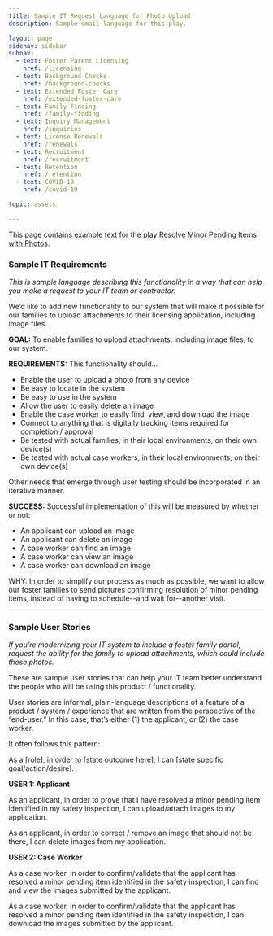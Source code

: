 ```yaml
---
title: Sample IT Request Language for Photo Upload
description: Sample email language for this play.

layout: page
sidenav: sidebar
subnav:
  - text: Foster Parent Licensing
    href: /licensing
  - text: Background Checks
    href: /background-checks
  - text: Extended Foster Care
    href: /extended-foster-care
  - text: Family Finding
    href: /family-finding
  - text: Inquiry Management
    href: /inquiries
  - text: License Renewals
    href: /renewals
  - text: Recruitment
    href: /recruitment
  - text: Retention
    href: /retention
  - text: COVID-19
    href: /covid-19

topic: assets

---
```


This page contains example text for the play [Resolve Minor Pending Items with Photos](/playbook/resolve_minor_pending_items_with_photos).

### Sample IT Requirements

*This is sample language describing this functionality in a way that can help you make a request to your IT team or contractor.*


We’d like to add new functionality to our system that will make it possible for our families to upload attachments to their licensing application, including image files. 

**GOAL:** To enable families to upload attachments, including image files, to our system.  

**REQUIREMENTS:** This functionality should… 
* Enable the user to upload a photo from any device
* Be easy to locate in the system
* Be easy to use in the system 
* Allow the user to easily delete an image 
* Enable the case worker to easily find, view, and download the image
* Connect to anything that is digitally tracking items required for completion / approval
* Be tested with actual families, in their local environments, on their own device(s)
* Be tested with actual case workers, in their local environments, on their own device(s)

Other needs that emerge through user testing should be incorporated in an iterative manner. 

**SUCCESS:** Successful implementation of this will be measured by whether or not: 
* An applicant can upload an image 
* An applicant can delete an image 
* A case worker can find an image
* A case worker can view an image
* A case worker can download an image

WHY: In order to simplify our process as much as possible, we want to allow our foster families to send pictures confirming resolution of minor pending items, instead of having to schedule--and wait for--another visit. 

----------

### Sample User Stories

*If you’re modernizing your IT system to include a foster family portal, request the ability for the family to upload attachments, which could include these photos.*



These are sample user stories that can help your IT team better understand the people who will be using this product / functionality. 

User stories are informal, plain-language descriptions of a feature of a product / system / experience that are written from the perspective of the “end-user.” In this case, that’s either (1) the applicant, or (2) the case worker. 

It often follows this pattern: 

As a [role], in order to [state outcome here], I can [state specific goal/action/desire].



**USER 1: Applicant**

As an applicant, in order to prove that I have resolved a minor pending item identified in my safety inspection, I can upload/attach images to my application. 

As an applicant, in order to correct / remove an image that should not be there, I can delete images from my application. 


**USER 2: Case Worker**

As a case worker, in order to confirm/validate that the applicant has resolved a minor pending item identified in the safety inspection, I can find and view the images submitted by the applicant.

As a case worker, in order to confirm/validate that the applicant has resolved a minor pending item identified in the safety inspection, I can download the images submitted by the applicant.



